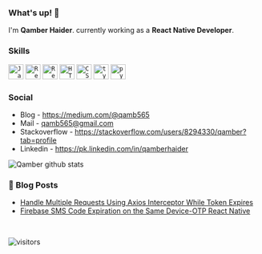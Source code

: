 ### What's up! 👋

I'm **Qamber Haider**. currently working as a **React Native Developer**.

### Skills

<code><img height="30" src="https://cdn-icons-png.flaticon.com/512/919/919828.png" alt="Javascript"></code>
<code><img height="30" src="https://cdn-icons-png.flaticon.com/512/919/919851.png" alt="React"></code>
<code><img height="30" src="https://cdn.iconscout.com/icon/free/png-256/redux-283024.png" alt="Redux"></code>
<code><img height="30" src="https://cdn-icons-png.flaticon.com/512/1216/1216733.png" alt="HTML5"></code>
<code><img height="30" src="https://cdn-icons-png.flaticon.com/512/732/732190.png" alt="CSS3"></code>
<code><img height="30" src="https://cdn-icons-png.flaticon.com/512/919/919832.png" alt="typescript"></code>
<code><img height="30" src="https://cdn-icons.flaticon.com/png/512/3098/premium/3098090.png?token=exp=1634986087~hmac=930cb62f29be6e8d41a920ac7bf143d9" alt="python"></code>

### Social

- Blog - https://medium.com/@qamb565
- Mail - qamb565@gmail.com
- Stackoverflow - https://stackoverflow.com/users/8294330/qamber?tab=profile
- Linkedin - https://pk.linkedin.com/in/qamberhaider

![Qamber github stats](https://github-readme-stats.vercel.app/api?username=qam12&show_icons=true&hide_border=true)

### 📕 Blog Posts
- [Handle Multiple Requests Using Axios Interceptor While Token Expires](https://medium.com/@qamb565/handle-multiple-requests-using-axios-interceptor-while-token-expires-579c38e41d14)
- [Firebase SMS Code Expiration on the Same Device-OTP React Native](https://medium.com/@qamb565/firebase-sms-code-expiration-on-the-same-device-otp-react-native-7c7cd916e75e)
<br/>

![visitors](https://visitor-badge.laobi.icu/badge?page_id=qam12)
